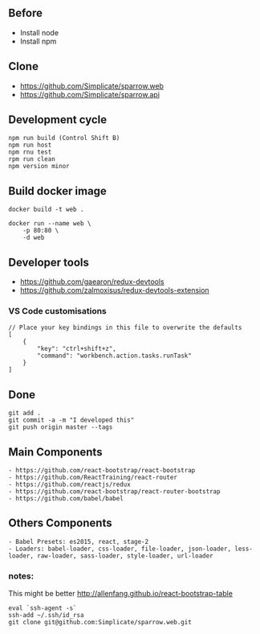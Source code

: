## Before
- Install node
- Install npm

## Clone
- https://github.com/Simplicate/sparrow.web
- https://github.com/Simplicate/sparrow.api 

## Development cycle
```
npm run build (Control Shift B)
npm run host 
npm rnu test
rpm run clean
npm version minor
```

## Build docker image

```
docker build -t web .

docker run --name web \
	-p 80:80 \
	-d web
```

## Developer tools
 - https://github.com/gaearon/redux-devtools
 - https://github.com/zalmoxisus/redux-devtools-extension

### VS Code customisations
```
// Place your key bindings in this file to overwrite the defaults
[
    {
        "key": "ctrl+shift+z",
        "command": "workbench.action.tasks.runTask"
    }
]
``` 

## Done
```
git add .
git commit -a -m "I developed this"
git push origin master --tags
```

## Main Components
	- https://github.com/react-bootstrap/react-bootstrap
	- https://github.com/ReactTraining/react-router
	- https://github.com/reactjs/redux
	- https://github.com/react-bootstrap/react-router-bootstrap
	- https://github.com/babel/babel
	
## Others Components
	- Babel Presets: es2015, react, stage-2
	- Loaders: babel-loader, css-loader, file-loader, json-loader, less-loader, raw-loader, sass-loader, style-loader, url-loader


### notes:
This might be better
http://allenfang.github.io/react-bootstrap-table

```
eval `ssh-agent -s`
ssh-add ~/.ssh/id_rsa
git clone git@github.com:Simplicate/sparrow.web.git
```
